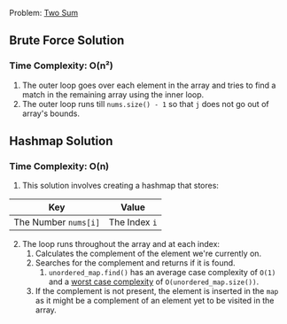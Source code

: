 Problem: [Two Sum](https://leetcode.com/problems/two-sum/)

## Brute Force Solution

### Time Complexity: O(n²)

1. The outer loop goes over each element in the array and tries to find a match in the remaining array using the inner loop.
2. The outer loop runs till `nums.size() - 1` so that `j` does not go out of array's bounds.
## Hashmap Solution

### Time Complexity: O(n)

1. This solution involves creating a hashmap that stores:
<div align="center">

| Key        | Value     |
| ---------- | --------- |
| The Number `nums[i]` | The Index `i` |
</div>

2. The loop runs throughout the array and at each index:
    1. Calculates the complement of the element we're currently on.
    2. Searches for the complement and returns if it is found.
        1. `unordered_map.find()` has an average case complexity of `O(1)` and a [worst case complexity](https://stackoverflow.com/a/24155239/11917891) of `O(unordered_map.size())`.
    3. If the complement is not present, the element is inserted in the `map` as it might be a complement of an element yet to be visited in the array.
